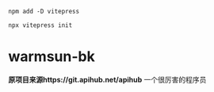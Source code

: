 
```
npm add -D vitepress

npx vitepress init

```
# warmsun-bk
**原项目来源https://git.apihub.net/apihub** 
一个很厉害的程序员
